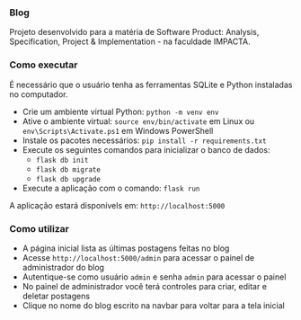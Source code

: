 ### Blog

Projeto desenvolvido para a matéria de Software Product: Analysis, Specification, Project & Implementation - na faculdade IMPACTA.

### Como executar

É necessário que o usuário tenha as ferramentas SQLite e Python instaladas no computador.

- Crie um ambiente virtual Python: `python -m venv env`
- Ative o ambiente virtual: `source env/bin/activate` em Linux ou `env\Scripts\Activate.ps1` em Windows PowerShell
- Instale os pacotes necessários: `pip install -r requirements.txt`
- Execute os seguintes comandos para inicializar o banco de dados: 
    - `flask db init`
    - `flask db migrate`
    - `flask db upgrade`
- Execute a aplicação com o comando: `flask run`

A aplicação estará disponívels em: `http://localhost:5000`

### Como utilizar

- A página inicial lista as últimas postagens feitas no blog
- Acesse `http://localhost:5000/admin` para acessar o painel de administrador do blog
- Autentique-se como usuário `admin` e senha `admin` para acessar o painel
- No painel de administrador você terá controles para criar, editar e deletar postagens
- Clique no nome do blog escrito na navbar para voltar para a tela inicial
